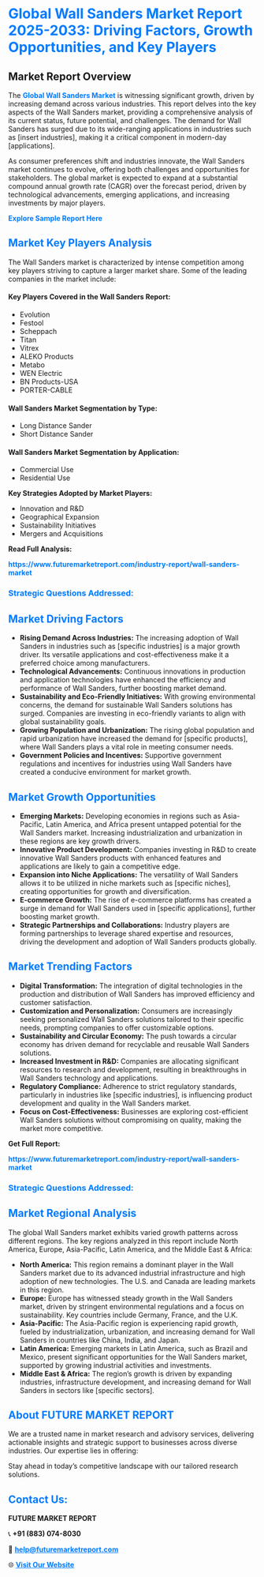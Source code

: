 <h1 style="color: #007BFF;">Global Wall Sanders Market Report 2025-2033: Driving Factors, Growth Opportunities, and Key Players</h1>

<section id="overview">
<h2>Market Report Overview</h2>
<p>The <a href="https://www.futuremarketreport.com/industry-report/wall-sanders-market" style="color: #007BFF; text-decoration: none;"><strong>Global Wall Sanders Market</strong></a> is witnessing significant growth, driven by increasing demand across various industries. This report delves into the key aspects of the Wall Sanders market, providing a comprehensive analysis of its current status, future potential, and challenges. The demand for Wall Sanders has surged due to its wide-ranging applications in industries such as [insert industries], making it a critical component in modern-day [applications].</p>
<p>As consumer preferences shift and industries innovate, the Wall Sanders market continues to evolve, offering both challenges and opportunities for stakeholders. The global market is expected to expand at a substantial compound annual growth rate (CAGR) over the forecast period, driven by technological advancements, emerging applications, and increasing investments by major players.</p>
</section>

<section id="overview">
<p><a href="https://www.futuremarketreport.com/request-sample/reportId=42772" style="color: #007BFF; text-decoration: none;"><strong>Explore Sample Report Here</strong></a></p>
</section>

<section id="key-players">
<h2 style="color: #007BFF;">Market Key Players Analysis</h2>
<p>The Wall Sanders market is characterized by intense competition among key players striving to capture a larger market share. Some of the leading companies in the market include:</p>
<h4>Key Players Covered in the Wall Sanders Report:</h4>
<ul><li>Evolution</li><li>Festool</li><li>Scheppach</li><li>Titan</li><li>Vitrex</li><li>ALEKO Products</li><li>Metabo</li><li>WEN Electric</li><li>BN Products-USA</li><li>PORTER-CABLE</li></ul>
<h4>Wall Sanders Market Segmentation by Type:</h4>
<ul><li>Long Distance Sander</li><li>Short Distance Sander</li></ul>

<h4>Wall Sanders Market Segmentation by Application:</h4>
<ul><li>Commercial Use</li><li>Residential Use</li></ul>
<p><strong>Key Strategies Adopted by Market Players:</strong></p>
<ul>
<li>Innovation and R&D</li>
<li>Geographical Expansion</li>
<li>Sustainability Initiatives</li>
<li>Mergers and Acquisitions</li>
</ul>
</section>

<section>
<p><strong>Read Full Analysis: </strong></p><a href="https://www.futuremarketreport.com/industry-report/wall-sanders-market" style="color: #007BFF; text-decoration: none;"><strong>https://www.futuremarketreport.com/industry-report/wall-sanders-market</strong></a>
<h3 style="color: #007BFF;">Strategic Questions Addressed:</h3>
</section>

<section id="driving-factors">
<h2 style="color: #007BFF;">Market Driving Factors</h2>
<ul>
<li><strong>Rising Demand Across Industries:</strong> The increasing adoption of Wall Sanders in industries such as [specific industries] is a major growth driver. Its versatile applications and cost-effectiveness make it a preferred choice among manufacturers.</li>
<li><strong>Technological Advancements:</strong> Continuous innovations in production and application technologies have enhanced the efficiency and performance of Wall Sanders, further boosting market demand.</li>
<li><strong>Sustainability and Eco-Friendly Initiatives:</strong> With growing environmental concerns, the demand for sustainable Wall Sanders solutions has surged. Companies are investing in eco-friendly variants to align with global sustainability goals.</li>
<li><strong>Growing Population and Urbanization:</strong> The rising global population and rapid urbanization have increased the demand for [specific products], where Wall Sanders plays a vital role in meeting consumer needs.</li>
<li><strong>Government Policies and Incentives:</strong> Supportive government regulations and incentives for industries using Wall Sanders have created a conducive environment for market growth.</li>
</ul>
</section>

<section id="growth-opportunities">
<h2 style="color: #007BFF;">Market Growth Opportunities</h2>
<ul>
<li><strong>Emerging Markets:</strong> Developing economies in regions such as Asia-Pacific, Latin America, and Africa present untapped potential for the Wall Sanders market. Increasing industrialization and urbanization in these regions are key growth drivers.</li>
<li><strong>Innovative Product Development:</strong> Companies investing in R&D to create innovative Wall Sanders products with enhanced features and applications are likely to gain a competitive edge.</li>
<li><strong>Expansion into Niche Applications:</strong> The versatility of Wall Sanders allows it to be utilized in niche markets such as [specific niches], creating opportunities for growth and diversification.</li>
<li><strong>E-commerce Growth:</strong> The rise of e-commerce platforms has created a surge in demand for Wall Sanders used in [specific applications], further boosting market growth.</li>
<li><strong>Strategic Partnerships and Collaborations:</strong> Industry players are forming partnerships to leverage shared expertise and resources, driving the development and adoption of Wall Sanders products globally.</li>
</ul>
</section>

<section id="trending-factors">
<h2 style="color: #007BFF;">Market Trending Factors</h2>
<ul>
<li><strong>Digital Transformation:</strong> The integration of digital technologies in the production and distribution of Wall Sanders has improved efficiency and customer satisfaction.</li>
<li><strong>Customization and Personalization:</strong> Consumers are increasingly seeking personalized Wall Sanders solutions tailored to their specific needs, prompting companies to offer customizable options.</li>
<li><strong>Sustainability and Circular Economy:</strong> The push towards a circular economy has driven demand for recyclable and reusable Wall Sanders solutions.</li>
<li><strong>Increased Investment in R&D:</strong> Companies are allocating significant resources to research and development, resulting in breakthroughs in Wall Sanders technology and applications.</li>
<li><strong>Regulatory Compliance:</strong> Adherence to strict regulatory standards, particularly in industries like [specific industries], is influencing product development and quality in the Wall Sanders market.</li>
<li><strong>Focus on Cost-Effectiveness:</strong> Businesses are exploring cost-efficient Wall Sanders solutions without compromising on quality, making the market more competitive.</li>
</ul>
</section>

<section>
<p><strong>Get Full Report: </strong></p><a href="https://www.futuremarketreport.com/industry-report/wall-sanders-market" style="color: #007BFF; text-decoration: none;"><strong>https://www.futuremarketreport.com/industry-report/wall-sanders-market</strong></a>
<h3 style="color: #007BFF;">Strategic Questions Addressed:</h3>
</section>


<section id="regional-analysis">
<h2 style="color: #007BFF;">Market Regional Analysis</h2>
<p>The global Wall Sanders market exhibits varied growth patterns across different regions. The key regions analyzed in this report include North America, Europe, Asia-Pacific, Latin America, and the Middle East & Africa:</p>
<ul>
<li><strong>North America:</strong> This region remains a dominant player in the Wall Sanders market due to its advanced industrial infrastructure and high adoption of new technologies. The U.S. and Canada are leading markets in this region.</li>
<li><strong>Europe:</strong> Europe has witnessed steady growth in the Wall Sanders market, driven by stringent environmental regulations and a focus on sustainability. Key countries include Germany, France, and the U.K.</li>
<li><strong>Asia-Pacific:</strong> The Asia-Pacific region is experiencing rapid growth, fueled by industrialization, urbanization, and increasing demand for Wall Sanders in countries like China, India, and Japan.</li>
<li><strong>Latin America:</strong> Emerging markets in Latin America, such as Brazil and Mexico, present significant opportunities for the Wall Sanders market, supported by growing industrial activities and investments.</li>
<li><strong>Middle East & Africa:</strong> The region’s growth is driven by expanding industries, infrastructure development, and increasing demand for Wall Sanders in sectors like [specific sectors].</li>
</ul>
</section>

<footer>
<h2 style="color: #007BFF;">About FUTURE MARKET REPORT</h2>
<p>We are a trusted name in market research and advisory services, delivering actionable insights and strategic support to businesses across diverse industries. Our expertise lies in offering:</p>

<p>Stay ahead in today’s competitive landscape with our tailored research solutions.</p>

<h2 style="color: #007BFF;">Contact Us:</h2>
<p><strong>FUTURE MARKET REPORT</strong></p>
<p>📞 <strong>+91 (883) 074-8030</strong></p>
<p>📧 <strong><a href="mailto:help@futuremarketreport.com" style="color: #007BFF;">help@futuremarketreport.com</a></strong></p>
<p>🌐 <strong><a href="https://www.futuremarketreport.com/" style="color: #007BFF;">Visit Our Website</a></strong></p>
</footer>